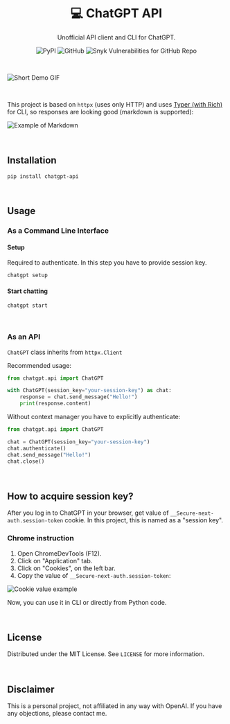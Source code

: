 <h1 align="center">💻 ChatGPT API</h1>

<p align="center">Unofficial API client and CLI for ChatGPT.</p>

<p align="center">
    <img alt="PyPI" src="https://img.shields.io/pypi/v/chatgpt-api">
    <img alt="GitHub" src="https://img.shields.io/github/license/mbroton/chatgpt-api">
    <img alt="Snyk Vulnerabilities for GitHub Repo" src="https://img.shields.io/snyk/vulnerabilities/github/mbroton/chatgpt-api">
</p>
<br>

![Short Demo GIF](https://user-images.githubusercontent.com/50829834/205704349-183b1e73-6e3e-4c91-b537-c51e5cefdf17.gif)

<br>

This project is based on `httpx` (uses only HTTP) and uses [Typer (with Rich)](https://typer.tiangolo.com/) for CLI, so responses are looking good (markdown is supported):

![Example of Markdown](https://user-images.githubusercontent.com/50829834/205705518-a23cef55-75c7-407f-bb4f-500bffc1ede7.png)

<br>

## Installation

```
pip install chatgpt-api
```

<br>

## Usage

### As a Command Line Interface

#### Setup

Required to authenticate. In this step you have to provide session key.
```sh
chatgpt setup
```

#### Start chatting

```sh
chatgpt start
```

<br>

### As an API

`ChatGPT` class inherits from `httpx.Client`

Recommended usage:

```python
from chatgpt.api import ChatGPT

with ChatGPT(session_key="your-session-key") as chat:
    response = chat.send_message("Hello!")
    print(response.content)
```

Without context manager you have to explicitly authenticate:
```python
from chatgpt.api import ChatGPT

chat = ChatGPT(session_key="your-session-key")
chat.authenticate()
chat.send_message("Hello!")
chat.close()
```

<br>

## How to acquire session key?

After you log in to ChatGPT in your browser, get value of `__Secure-next-auth.session-token` cookie. In this project, this is named as a "session key".

### Chrome instruction

1. Open ChromeDevTools (F12).
2. Click on "Application" tab.
3. Click on "Cookies", on the left bar.
4. Copy the value of `__Secure-next-auth.session-token`:

![Cookie value example](https://user-images.githubusercontent.com/50829834/205708256-56f8892d-987d-4ff4-9412-2c23754ecd06.png)

Now, you can use it in CLI or directly from Python code.

<br>

## License

Distributed under the MIT License. See `LICENSE` for more information.

<br>

## Disclaimer

This is a personal project, not affiliated in any way with OpenAI. If you have any objections, please contact me.

